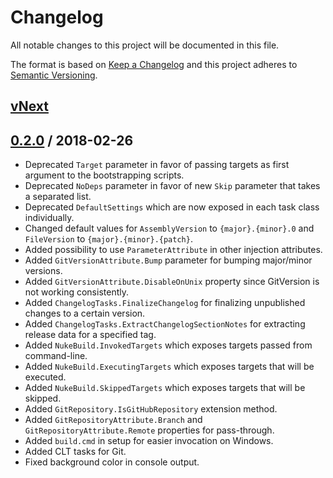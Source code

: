 # Changelog
All notable changes to this project will be documented in this file.

The format is based on [Keep a Changelog](http://keepachangelog.com/en/1.0.0/)
and this project adheres to [Semantic Versioning](http://semver.org/spec/v2.0.0.html).

## [vNext]

## [0.2.0] / 2018-02-26
- Deprecated `Target` parameter in favor of passing targets as first argument to the bootstrapping scripts.
- Deprecated `NoDeps` parameter in favor of new `Skip` parameter that takes a separated list.
- Deprecated `DefaultSettings` which are now exposed in each task class individually.
- Changed default values for `AssemblyVersion` to `{major}.{minor}.0` and `FileVersion` to `{major}.{minor}.{patch}`.
- Added possibility to use `ParameterAttribute` in other injection attributes.
- Added `GitVersionAttribute.Bump` parameter for bumping major/minor versions.
- Added `GitVersionAttribute.DisableOnUnix` property since GitVersion is not working consistently.
- Added `ChangelogTasks.FinalizeChangelog` for finalizing unpublished changes to a certain version.
- Added `ChangelogTasks.ExtractChangelogSectionNotes` for extracting release data for a specified tag.
- Added `NukeBuild.InvokedTargets` which exposes targets passed from command-line.
- Added `NukeBuild.ExecutingTargets` which exposes targets that will be executed.
- Added `NukeBuild.SkippedTargets` which exposes targets that will be skipped.
- Added `GitRepository.IsGitHubRepository` extension method.
- Added `GitRepositoryAttribute.Branch` and `GitRepositoryAttribute.Remote` properties for pass-through.
- Added `build.cmd` in setup for easier invocation on Windows.
- Added CLT tasks for Git.
- Fixed background color in console output.

[vNext]: https://github.com/nuke-build/nuke/compare/0.2.0...HEAD
[0.2.0]: https://github.com/nuke-build/nuke/tree/0.2.0
